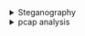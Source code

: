 
<details>
<summary>Steganography</summary>
<br>
  https://github.com/DominicBreuker/stego-toolkit
  <details>
  <summary>Hex Editor</summary>
  <br>
   Use prefered hex editor to open a file and examine its data in hex. 
   For the most part CTL + F to search for the flag beginning as an anchor should find you the flag if the string
   was just typed into the hex values. 
  </details>
  
  <details>
  <summary>Image Colour Manipulation</summary>
  <br>
  Gimp2:
   
  </details>
  
  <details>
  <summary>Embedded Files</summary>
  <br>
  Signs:
   Image distortion, black dots, out or ordinary colour difference.
  
  Steghide:
   --info file.jpg to attempt to detect embedded files
   -sf file.jpg  to extract embedded file
  
  
  
  </details>
  
  
  
</details>


<details>
<summary>pcap analysis</summary>
<br>
  https://packettotal.com/
  For extracting any transmitted files: files > export objects
</details>
